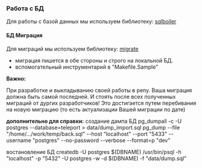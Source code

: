### Работа с БД

Для работы с базой данных мы используем библиотеку: [sqlboiler](https://github.com/volatiletech/sqlboiler)

#### БД Миграция 
Для миграций мы используем библиотеку: [migrate](https://github.com/webnice/migrate)

* миграция пишется в обе стороны и строго на локальной БД.
* вспомогательный инструментарий в "Makefile.Sample"

**Важно:**

При разработке и выкладыванию своей работы в репу.
Ваша миграция должна быть самой последней. И стоять после всех полученных миграций от дургих разработчиков!
Это достигается путем перебивания на новую миграцию (то есть актуализации Вашей миграции по дате)

**дополнительно для справки:**
создание дампа БД
pg_dumpall -c -U postgres --database=teleport > data/dump_import.sql
pg_dump --file "/home/.../work/temp/back.sql" --host "localhost" --port "5433" --username "postgres" --no-password --verbose --format=p "dev"

востановление БД
createdb -U postgres $(DBNAME)
/usr/bin/psql -h "localhost" -p "5432" -U postgres -w -d $(DBNAME) -f "data/dump.sql"
